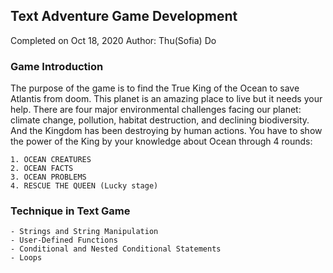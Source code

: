 ## Text Adventure Game Development
Completed on Oct 18, 2020 
Author: Thu(Sofia) Do

### Game Introduction
The purpose of the game is to find the True King of the Ocean  to save Atlantis from doom.
This planet is an amazing place to live but it needs your help. 
There are four major environmental challenges facing our planet:  climate change, pollution, habitat destruction, and declining biodiversity. 
And the Kingdom has been destroying by human actions. You have to show the power of the King by your knowledge about Ocean through 4 rounds: 
  
    1. OCEAN CREATURES
    2. OCEAN FACTS
    3. OCEAN PROBLEMS
    4. RESCUE THE QUEEN (Lucky stage)

### Technique in Text Game
	- Strings and String Manipulation
	- User-Defined Functions
	- Conditional and Nested Conditional Statements 
	- Loops 



